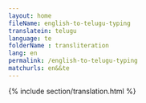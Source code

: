 ```yaml
--- 
layout: home 
fileName: english-to-telugu-typing
translatein: telugu
language: te
folderName : transliteration
lang: en
permalink: /english-to-telugu-typing
matchurls: en&&te
---
```

{% include section/translation.html %}